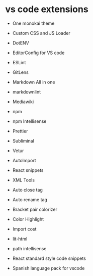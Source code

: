 # vs code extensions

- One monokai theme
- Custom CSS and JS Loader
- DotENV
- EditorConfig for VS code
- ESLint
- GitLens
- Markdown All in one
- markdownlint
- Mediawiki
- npm
- npm Intellisense
- Prettier
- Subliminal
- Vetur
- AutoImport
- React snippets
- XML Tools

- Auto close tag
- Auto rename tag
- Bracket pair colorizer
- Color Highlight
- Import cost
- lit-html
- path intellisense
- React standard style code snippets
- Spanish language pack for vscode
